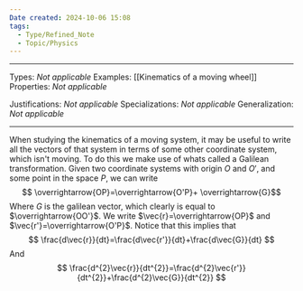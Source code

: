 ```yaml
---
Date created: 2024-10-06 15:08
tags:
  - Type/Refined_Note
  - Topic/Physics
---
```


---

Types: _Not applicable_
Examples: [[Kinematics of a moving wheel]]
Properties: _Not applicable_

Justifications: _Not applicable_
Specializations: _Not applicable_
Generalization: _Not applicable_

---

When studying the kinematics of a moving system, it may be useful to write all the vectors of that system in terms of some other coordinate system, which isn't moving. To do this we make use of whats called a Galilean transformation. Given two coordinate systems with origin $O$ and $O'$, and some point in the space $P$, we can write $$ \overrightarrow{OP}=\overrightarrow{O'P}+ \overrightarrow{G}$$Where $G$ is the galilean vector, which clearly is equal to $\overrightarrow{OO'}$. We write $\vec{r}=\overrightarrow{OP}$ and $\vec{r'}=\overrightarrow{O'P}$. Notice that this implies that $$ \frac{d\vec{r}}{dt}=\frac{d\vec{r'}}{dt}+\frac{d\vec{G}}{dt} $$And $$ \frac{d^{2}\vec{r}}{dt^{2}}=\frac{d^{2}\vec{r'}}{dt^{2}}+\frac{d^{2}\vec{G}}{dt^{2}} $$





